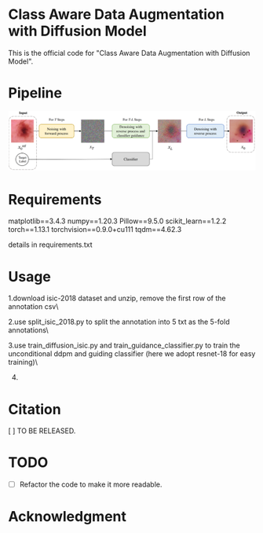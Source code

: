 # Class Aware Data Augmentation with Diffusion Model


This is the official code for "Class Aware Data Augmentation with Diffusion Model".

# Pipeline
![pipeline](figs/CADA.png)


# Requirements
matplotlib==3.4.3
numpy==1.20.3
Pillow==9.5.0
scikit_learn==1.2.2
torch==1.13.1
torchvision==0.9.0+cu111
tqdm==4.62.3

details in requirements.txt

# Usage
1.download isic-2018 dataset and unzip, remove the first row of the annotation csv\

2.use split_isic_2018.py to split the annotation into 5 txt as the 5-fold annotations\

3.use train_diffusion_isic.py and train_guidance_classifier.py to train the unconditional ddpm and guiding classifier (here we adopt resnet-18 for easy training)\

4.

# Citation
[ ] TO BE RELEASED.

# TODO
- [ ] Refactor the code to make it more readable.

# Acknowledgment 
